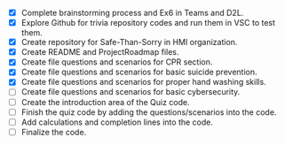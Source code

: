 - [x] Complete brainstorming process and Ex6 in Teams and D2L.
- [x] Explore Github for trivia repository codes and run them in VSC to test them.
- [x] Create repository for Safe-Than-Sorry in HMI organization.
- [x] Create README and ProjectRoadmap files.
- [x] Create file questions and scenarios for CPR section.
- [x] Create file questions and scenarios for basic suicide prevention.
- [x] Create file questions and scenarios for proper hand washing skills.
- [ ] Create file questions and scenarios for basic cybersecurity.
- [ ] Create the introduction area of the Quiz code.
- [ ] Finish the quiz code by adding the questions/scenarios into the code.
- [ ] Add calculations and completion lines into the code.
- [ ] Finalize the code.
